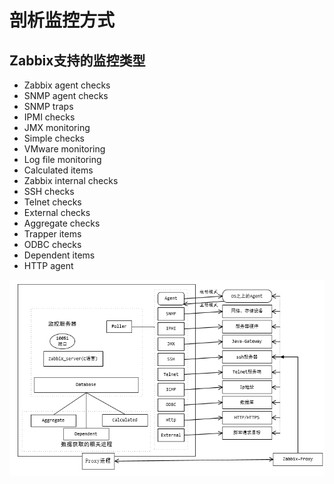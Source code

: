 # 剖析监控方式

## Zabbix支持的监控类型

+ Zabbix agent checks
+ SNMP agent checks
+ SNMP traps
+ IPMI checks
+ JMX monitoring
+ Simple checks
+ VMware monitoring
+ Log file monitoring
+ Calculated items
+ Zabbix internal checks
+ SSH checks
+ Telnet checks
+ External checks
+ Aggregate checks
+ Trapper items
+ ODBC checks
+ Dependent items
+ HTTP agent

![zabbix监控方式的逻辑示意图](/images/monitor_method.png)
